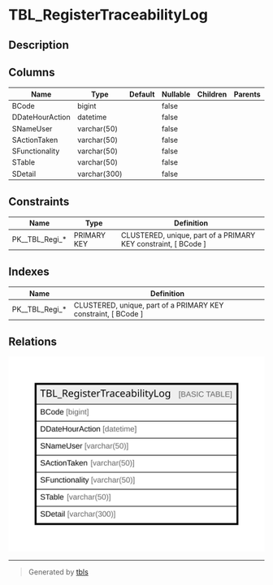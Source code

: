 # TBL_RegisterTraceabilityLog

## Description

## Columns

| Name | Type | Default | Nullable | Children | Parents | Comment |
| ---- | ---- | ------- | -------- | -------- | ------- | ------- |
| BCode | bigint |  | false |  |  |  |
| DDateHourAction | datetime |  | false |  |  |  |
| SNameUser | varchar(50) |  | false |  |  |  |
| SActionTaken | varchar(50) |  | false |  |  |  |
| SFunctionality | varchar(50) |  | false |  |  |  |
| STable | varchar(50) |  | false |  |  |  |
| SDetail | varchar(300) |  | false |  |  |  |

## Constraints

| Name | Type | Definition |
| ---- | ---- | ---------- |
| PK__TBL_Regi_* | PRIMARY KEY | CLUSTERED, unique, part of a PRIMARY KEY constraint, [ BCode ] |

## Indexes

| Name | Definition |
| ---- | ---------- |
| PK__TBL_Regi_* | CLUSTERED, unique, part of a PRIMARY KEY constraint, [ BCode ] |

## Relations

![er](TBL_RegisterTraceabilityLog.svg)

---

> Generated by [tbls](https://github.com/k1LoW/tbls)
